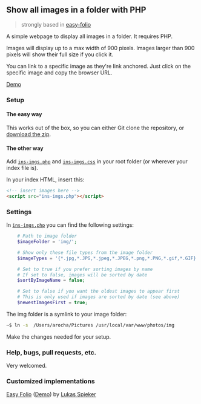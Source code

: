 Show all images in a folder with PHP
------------------------------------
> strongly based in [easy-folio](https://github.com/mlpetersen/easy-folio)

A simple webpage to display all images in a folder. It requires PHP.

Images will display up to a max width of 900 pixels. Images larger than 900 pixels will show their full size if you click it.

You can link to a specific image as they're link anchored. Just click on the specific image and copy the browser URL.

[Demo](http://ngu.in/show-all-images-in-a-folder-with-php/)

### Setup
#### The easy way
This works out of the box, so you can either Git clone the repository, or [download the zip](https://github.com/lthr/show-all-images-in-a-folder-with-php/archive/master.zip).

#### The other way
Add [`ins-imgs.php`](https://github.com/lthr/show-all-images-in-a-folder-with-php/blob/master/ins-imgs.php) and [`ins-imgs.css`](https://github.com/lthr/show-all-images-in-a-folder-with-php/blob/master/ins-imgs.css) in your root folder (or wherever your index file is).

In your index HTML, insert this:

```html
<!-- insert images here -->
<script src="ins-imgs.php"></script>
```

### Settings
In [`ins-imgs.php`](https://github.com/lthr/show-all-images-in-a-folder-with-php/blob/master/ins-imgs.php#L5-L17) you can find the following settings:

```php
    # Path to image folder
    $imageFolder = 'img/';

    # Show only these file types from the image folder
    $imageTypes = '{*.jpg,*.JPG,*.jpeg,*.JPEG,*.png,*.PNG,*.gif,*.GIF}';

    # Set to true if you prefer sorting images by name
    # If set to false, images will be sorted by date
    $sortByImageName = false;

    # Set to false if you want the oldest images to appear first
    # This is only used if images are sorted by date (see above)
    $newestImagesFirst = true;
```

The img folder is a symlink to your image folder:

```bash
~$ ln -s  /Users/arocha/Pictures /usr/local/var/www/photos/img
```

Make the changes needed for your setup.

### Help, bugs, pull requests, etc.
Very welcomed.

### Customized implementations
[Easy Folio](https://github.com/mikelothar/easy-folio) ([Demo](http://www.lukasspieker.com/hebrides/)) by [Lukas Spieker](https://twitter.com/lukasspieker)
